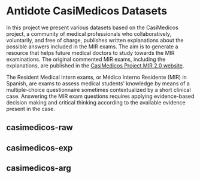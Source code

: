 # Antidote CasiMedicos Datasets

In this project we present various datasets based on the CasiMedicos project, a community of medical professionals who collaboratively, 
voluntarily, and free of charge, publishes written explanations about the possible
answers included in the MIR exams. The aim is to generate a resource that
helps future medical doctors to study towards the MIR examinations. The original commented MIR exams, including the explanations, are published in the 
[CasiMedicos Project MIR 2.0 website](https://www.casimedicos.com/mir-2-0/).

The Resident Medical Intern exams, or Médico Interno Residente (MIR) in Spanish, are exams to assess medical
students' knowledge by means of a multiple-choice questionnaire sometimes contextualized by a short clinical case. Answering the MIR exam questions requires applying
evidence-based decision making and critical thinking according to the available evidence present in the case.




## casimedicos-raw

## casimedicos-exp

## casimedicos-arg
